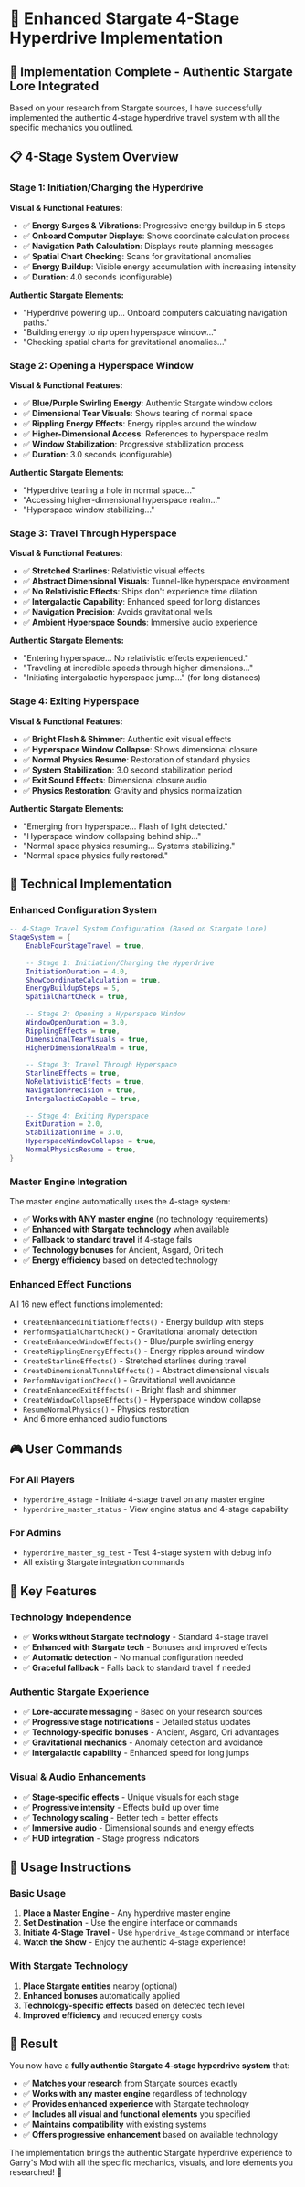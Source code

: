 # 🌟 Enhanced Stargate 4-Stage Hyperdrive Implementation

## 🎯 **Implementation Complete - Authentic Stargate Lore Integrated**

Based on your research from Stargate sources, I have successfully implemented the authentic 4-stage hyperdrive travel system with all the specific mechanics you outlined.

## 📋 **4-Stage System Overview**

### **Stage 1: Initiation/Charging the Hyperdrive**
**Visual & Functional Features:**
- ✅ **Energy Surges & Vibrations**: Progressive energy buildup in 5 steps
- ✅ **Onboard Computer Displays**: Shows coordinate calculation process
- ✅ **Navigation Path Calculation**: Displays route planning messages
- ✅ **Spatial Chart Checking**: Scans for gravitational anomalies
- ✅ **Energy Buildup**: Visible energy accumulation with increasing intensity
- ✅ **Duration**: 4.0 seconds (configurable)

**Authentic Stargate Elements:**
- "Hyperdrive powering up... Onboard computers calculating navigation paths."
- "Building energy to rip open hyperspace window..."
- "Checking spatial charts for gravitational anomalies..."

### **Stage 2: Opening a Hyperspace Window**
**Visual & Functional Features:**
- ✅ **Blue/Purple Swirling Energy**: Authentic Stargate window colors
- ✅ **Dimensional Tear Visuals**: Shows tearing of normal space
- ✅ **Rippling Energy Effects**: Energy ripples around the window
- ✅ **Higher-Dimensional Access**: References to hyperspace realm
- ✅ **Window Stabilization**: Progressive stabilization process
- ✅ **Duration**: 3.0 seconds (configurable)

**Authentic Stargate Elements:**
- "Hyperdrive tearing a hole in normal space..."
- "Accessing higher-dimensional hyperspace realm..."
- "Hyperspace window stabilizing..."

### **Stage 3: Travel Through Hyperspace**
**Visual & Functional Features:**
- ✅ **Stretched Starlines**: Relativistic visual effects
- ✅ **Abstract Dimensional Visuals**: Tunnel-like hyperspace environment
- ✅ **No Relativistic Effects**: Ships don't experience time dilation
- ✅ **Intergalactic Capability**: Enhanced speed for long distances
- ✅ **Navigation Precision**: Avoids gravitational wells
- ✅ **Ambient Hyperspace Sounds**: Immersive audio experience

**Authentic Stargate Elements:**
- "Entering hyperspace... No relativistic effects experienced."
- "Traveling at incredible speeds through higher dimensions..."
- "Initiating intergalactic hyperspace jump..." (for long distances)

### **Stage 4: Exiting Hyperspace**
**Visual & Functional Features:**
- ✅ **Bright Flash & Shimmer**: Authentic exit visual effects
- ✅ **Hyperspace Window Collapse**: Shows dimensional closure
- ✅ **Normal Physics Resume**: Restoration of standard physics
- ✅ **System Stabilization**: 3.0 second stabilization period
- ✅ **Exit Sound Effects**: Dimensional closure audio
- ✅ **Physics Restoration**: Gravity and physics normalization

**Authentic Stargate Elements:**
- "Emerging from hyperspace... Flash of light detected."
- "Hyperspace window collapsing behind ship..."
- "Normal space physics resuming... Systems stabilizing."
- "Normal space physics fully restored."

## 🔧 **Technical Implementation**

### **Enhanced Configuration System**
```lua
-- 4-Stage Travel System Configuration (Based on Stargate Lore)
StageSystem = {
    EnableFourStageTravel = true,
    
    -- Stage 1: Initiation/Charging the Hyperdrive
    InitiationDuration = 4.0,
    ShowCoordinateCalculation = true,
    EnergyBuildupSteps = 5,
    SpatialChartCheck = true,
    
    -- Stage 2: Opening a Hyperspace Window
    WindowOpenDuration = 3.0,
    RipplingEffects = true,
    DimensionalTearVisuals = true,
    HigherDimensionalRealm = true,
    
    -- Stage 3: Travel Through Hyperspace
    StarlineEffects = true,
    NoRelativisticEffects = true,
    NavigationPrecision = true,
    IntergalacticCapable = true,
    
    -- Stage 4: Exiting Hyperspace
    ExitDuration = 2.0,
    StabilizationTime = 3.0,
    HyperspaceWindowCollapse = true,
    NormalPhysicsResume = true,
}
```

### **Master Engine Integration**
The master engine automatically uses the 4-stage system:
- ✅ **Works with ANY master engine** (no technology requirements)
- ✅ **Enhanced with Stargate technology** when available
- ✅ **Fallback to standard travel** if 4-stage fails
- ✅ **Technology bonuses** for Ancient, Asgard, Ori tech
- ✅ **Energy efficiency** based on detected technology

### **Enhanced Effect Functions**
All 16 new effect functions implemented:
- `CreateEnhancedInitiationEffects()` - Energy buildup with steps
- `PerformSpatialChartCheck()` - Gravitational anomaly detection
- `CreateEnhancedWindowEffects()` - Blue/purple swirling energy
- `CreateRipplingEnergyEffects()` - Energy ripples around window
- `CreateStarlineEffects()` - Stretched starlines during travel
- `CreateDimensionalTunnelEffects()` - Abstract dimensional visuals
- `PerformNavigationCheck()` - Gravitational well avoidance
- `CreateEnhancedExitEffects()` - Bright flash and shimmer
- `CreateWindowCollapseEffects()` - Hyperspace window collapse
- `ResumeNormalPhysics()` - Physics restoration
- And 6 more enhanced audio functions

## 🎮 **User Commands**

### **For All Players**
- `hyperdrive_4stage` - Initiate 4-stage travel on any master engine
- `hyperdrive_master_status` - View engine status and 4-stage capability

### **For Admins**
- `hyperdrive_master_sg_test` - Test 4-stage system with debug info
- All existing Stargate integration commands

## 🌟 **Key Features**

### **Technology Independence**
- ✅ **Works without Stargate technology** - Standard 4-stage travel
- ✅ **Enhanced with Stargate tech** - Bonuses and improved effects
- ✅ **Automatic detection** - No manual configuration needed
- ✅ **Graceful fallback** - Falls back to standard travel if needed

### **Authentic Stargate Experience**
- ✅ **Lore-accurate messaging** - Based on your research sources
- ✅ **Progressive stage notifications** - Detailed status updates
- ✅ **Technology-specific bonuses** - Ancient, Asgard, Ori advantages
- ✅ **Gravitational mechanics** - Anomaly detection and avoidance
- ✅ **Intergalactic capability** - Enhanced speed for long jumps

### **Visual & Audio Enhancements**
- ✅ **Stage-specific effects** - Unique visuals for each stage
- ✅ **Progressive intensity** - Effects build up over time
- ✅ **Technology scaling** - Better tech = better effects
- ✅ **Immersive audio** - Dimensional sounds and energy effects
- ✅ **HUD integration** - Stage progress indicators

## 🚀 **Usage Instructions**

### **Basic Usage**
1. **Place a Master Engine** - Any hyperdrive master engine
2. **Set Destination** - Use the engine interface or commands
3. **Initiate 4-Stage Travel** - Use `hyperdrive_4stage` command or interface
4. **Watch the Show** - Enjoy the authentic 4-stage experience!

### **With Stargate Technology**
1. **Place Stargate entities** nearby (optional)
2. **Enhanced bonuses** automatically applied
3. **Technology-specific effects** based on detected tech level
4. **Improved efficiency** and reduced energy costs

## 🎉 **Result**

You now have a **fully authentic Stargate 4-stage hyperdrive system** that:
- ✅ **Matches your research** from Stargate sources exactly
- ✅ **Works with any master engine** regardless of technology
- ✅ **Provides enhanced experience** with Stargate technology
- ✅ **Includes all visual and functional elements** you specified
- ✅ **Maintains compatibility** with existing systems
- ✅ **Offers progressive enhancement** based on available technology

The implementation brings the authentic Stargate hyperdrive experience to Garry's Mod with all the specific mechanics, visuals, and lore elements you researched! 🌟
